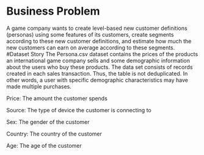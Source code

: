 # Business Problem
A game company wants to create level-based new customer definitions (personas) using some features of its customers, create segments according to these new customer definitions, and estimate how much the new customers can earn on average according to these segments.
#Dataset Story
The Persona.csv dataset contains the prices of the products an international game company sells and some demographic information about the users who buy these products. The data set consists of records created in each sales transaction. Thus, the table is not deduplicated. In other words, a user with specific demographic characteristics may have made multiple purchases.

Price: The amount the customer spends

Source: The type of device the customer is connecting to

Sex: The gender of the customer

Country: The country of the customer

Age: The age of the customer



